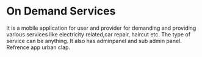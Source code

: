 # On Demand Services

It is a mobile application for user and provider for demanding and providing various services like electricity related,car repair, haircut etc.
The type of service can be anything.
It also has adminpanel and sub admin panel.
Refrence app urban clap.
